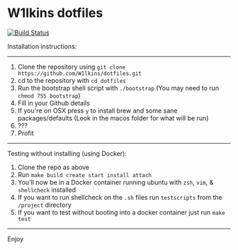 # W1lkins dotfiles

[![Build Status](https://travis-ci.org/W1lkins/dotfiles.svg?branch=master)](https://travis-ci.org/W1lkins/dotfiles)

Installation instructions:

---

1. Clone the repository using `git clone https://github.com/W1lkins/dotfiles.git`
2. cd to the repository with `cd dotfiles`
3. Run the bootstrap shell script with `./bootstrap` (You may need to run `chmod 755 bootstrap`)
4. Fill in your Github details
5. If you're on OSX press `y` to install brew and some sane packages/defaults (Look in the macos folder for what will be
   run)
6. ???
7. Profit

---

Testing without installing (using Docker):

1. Clone the repo as above
2. Run `make build create start install attach`
3. You'll now be in a Docker container running ubuntu with `zsh`, `vim`, & `shellcheck` installed
4. If you want to run shellcheck on the `.sh` files run `testscripts` from the `/project` directory
5. If you want to test without booting into a docker container just run `make test`

---

Enjoy

